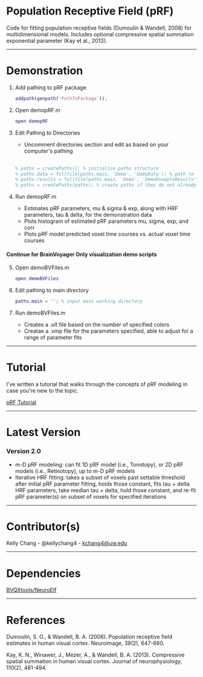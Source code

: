 # Population Receptive Field (pRF)

Code for fitting population receptive fields (Dumoulin & Wandell, 2008) for multidimensional models. Includes optional compressive spatial summation exponential parameter (Kay et al., 2013).

---

# Demonstration

1. Add pathing to pRF package

	```matlab
	addpath(genpath('PathToPackage'));
	```

2. Open demopRF.m

	```matlab
	open demopRF
	```

3. Edit Pathing to Directories
	* Uncomment directories section and edit as based on your computer's pathing
	<br>
	
	```matlab
	% paths = createPaths(); % initialize paths structure
	% paths.data = fullfile(paths.main, 'Demo', 'DemoData'); % path to demostration data directory
	% paths.results = fullfile(paths.main, 'Demo', 'DemoExampleResults'); % path to output results directory
	% paths = createPaths(paths); % create paths if they do not already exist
	```

4. Run demopRF.m
	* Estimates pRF parameters, mu & sigma & exp, along with HRF parameters, tau & delta, for the demonstration data
	* Plots histogram of estimated pRF parameters mu, sigma, exp, and corr
	* Plots pRF model predicted voxel time courses vs. actual voxel time courses  

#### Continue for BrainVoyager Only visualization demo scripts

5. Open demoBVFiles.m

	```matlab
	open demoBVFiles
	```

6. Edit pathing to main directory

	```matlab
	paths.main = ''; % input main working directory
	```

7. Run demoBVFiles.m
	* Creates a .olt file based on the number of specified colors
	* Creatae a .vmp file for the parameters specified, able to adjust for a range of parameter fits

---

# Tutorial

I've written a tutorial that walks through the concepts of pRF modeling in case you're new to the topic.

[pRF Tutorial](http://htmlpreview.github.io/?https://github.com/kellychang4/pRF/blob/master/Tutorial/html/pRFTutorial.html)

--- 

# Latest Version

### Version 2.0
- m-D pRF modeling: can fit 1D pRF model (i.e., Tonotopy), or 2D pRF models (i.e., Retinotopy), up to m-D pRF models
- Iterative HRF fitting: takes a subset of voxels past settable threshold after initial pRF parameter fitting, holds those constant, fits tau + delta HRF parameters, take median tau + delta, hold those constant, and re-fit pRF parameter(s) on subset of voxels for specified iterations

--- 

# Contributor(s)

Kelly Chang - @kellychang4 - kchang4@uw.edu

--- 

# Dependencies

[BVQXtools/NeuroElf](http://support.brainvoyager.com/available-tools/52-matlab-tools-bvxqtools/232-getting-started.html)

--- 

# References

Dumoulin, S. O., & Wandell, B. A. (2008). Population receptive field estimates in human visual cortex. Neuroimage, 39(2), 647-660.

Kay, K. N., Winawer, J., Mezer, A., & Wandell, B. A. (2013). Compressive spatial summation in human visual cortex. Journal of neurophysiology, 110(2), 481-494.